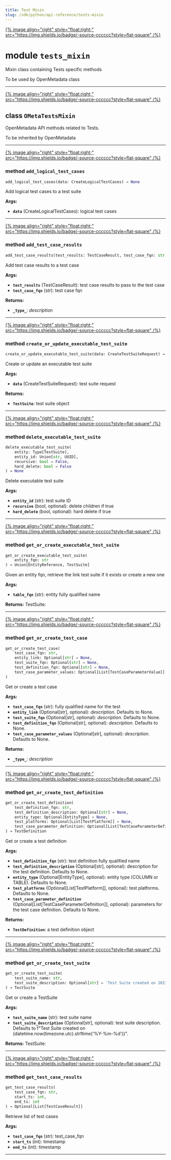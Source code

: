 ```yaml
---
title: Test Mixin
slug: /sdk/python/api-reference/tests-mixin
---
```




[{% image align="right" style="float:right;" src="https://img.shields.io/badge/-source-cccccc?style=flat-square" /%}](https://github.com/open-metadata/OpenMetadata/tree/main/ingestion/src/metadata/ingestion/ometa/mixins/tests_mixin.py#L0")

# module `tests_mixin`
Mixin class containing Tests specific methods 

To be used by OpenMetadata class 



---

[{% image align="right" style="float:right;" src="https://img.shields.io/badge/-source-cccccc?style=flat-square" /%}](https://github.com/open-metadata/OpenMetadata/tree/main/ingestion/src/metadata/ingestion/ometa/mixins/tests_mixin.py#L49")

## class `OMetaTestsMixin`
OpenMetadata API methods related to Tests. 

To be inherited by OpenMetadata 




---

[{% image align="right" style="float:right;" src="https://img.shields.io/badge/-source-cccccc?style=flat-square" /%}](https://github.com/open-metadata/OpenMetadata/tree/main/ingestion/src/metadata/ingestion/ometa/mixins/tests_mixin.py#L297")

### method `add_logical_test_cases`

```python
add_logical_test_cases(data: CreateLogicalTestCases) → None
```

Add logical test cases to a test suite 



**Args:**
 
 - <b>`data`</b> (CreateLogicalTestCases):  logical test cases 

---

[{% image align="right" style="float:right;" src="https://img.shields.io/badge/-source-cccccc?style=flat-square" /%}](https://github.com/open-metadata/OpenMetadata/tree/main/ingestion/src/metadata/ingestion/ometa/mixins/tests_mixin.py#L58")

### method `add_test_case_results`

```python
add_test_case_results(test_results: TestCaseResult, test_case_fqn: str)
```

Add test case results to a test case 



**Args:**
 
 - <b>`test_results`</b> (TestCaseResult):  test case results to pass to the test case 
 - <b>`test_case_fqn`</b> (str):  test case fqn 



**Returns:**
 
 - <b>`_type_`</b>:  _description_ 

---

[{% image align="right" style="float:right;" src="https://img.shields.io/badge/-source-cccccc?style=flat-square" /%}](https://github.com/open-metadata/OpenMetadata/tree/main/ingestion/src/metadata/ingestion/ometa/mixins/tests_mixin.py#L260")

### method `create_or_update_executable_test_suite`

```python
create_or_update_executable_test_suite(data: CreateTestSuiteRequest) → TestSuite
```

Create or update an executable test suite 



**Args:**
 
 - <b>`data`</b> (CreateTestSuiteRequest):  test suite request 



**Returns:**
 
 - <b>`TestSuite`</b>:  test suite object 

---

[{% image align="right" style="float:right;" src="https://img.shields.io/badge/-source-cccccc?style=flat-square" /%}](https://github.com/open-metadata/OpenMetadata/tree/main/ingestion/src/metadata/ingestion/ometa/mixins/tests_mixin.py#L278")

### method `delete_executable_test_suite`

```python
delete_executable_test_suite(
    entity: Type[TestSuite],
    entity_id: Union[str, UUID],
    recursive: bool = False,
    hard_delete: bool = False
) → None
```

Delete executable test suite 



**Args:**
 
 - <b>`entity_id`</b> (str):  test suite ID 
 - <b>`recursive`</b> (bool, optional):  delete children if true 
 - <b>`hard_delete`</b> (bool, optional):  hard delete if true 

---

[{% image align="right" style="float:right;" src="https://img.shields.io/badge/-source-cccccc?style=flat-square" /%}](https://github.com/open-metadata/OpenMetadata/tree/main/ingestion/src/metadata/ingestion/ometa/mixins/tests_mixin.py#L201")

### method `get_or_create_executable_test_suite`

```python
get_or_create_executable_test_suite(
    entity_fqn: str
) → Union[EntityReference, TestSuite]
```

Given an entity fqn, retrieve the link test suite if it exists or create a new one 



**Args:**
 
 - <b>`table_fqn`</b> (str):  entity fully qualified name 



**Returns:**
 TestSuite: 

---

[{% image align="right" style="float:right;" src="https://img.shields.io/badge/-source-cccccc?style=flat-square" /%}](https://github.com/open-metadata/OpenMetadata/tree/main/ingestion/src/metadata/ingestion/ometa/mixins/tests_mixin.py#L161")

### method `get_or_create_test_case`

```python
get_or_create_test_case(
    test_case_fqn: str,
    entity_link: Optional[str] = None,
    test_suite_fqn: Optional[str] = None,
    test_definition_fqn: Optional[str] = None,
    test_case_parameter_values: Optional[List[TestCaseParameterValue]] = None
)
```

Get or create a test case 



**Args:**
 
 - <b>`test_case_fqn`</b> (str):  fully qualified name for the test 
 - <b>`entity_link`</b> (Optional[str], optional):  _description_. Defaults to None. 
 - <b>`test_suite_fqn`</b> (Optional[str], optional):  _description_. Defaults to None. 
 - <b>`test_definition_fqn`</b> (Optional[str], optional):  _description_. Defaults to None. 
 - <b>`test_case_parameter_values`</b> (Optional[str], optional):  _description_. Defaults to None. 



**Returns:**
 
 - <b>`_type_`</b>:  _description_ 

---

[{% image align="right" style="float:right;" src="https://img.shields.io/badge/-source-cccccc?style=flat-square" /%}](https://github.com/open-metadata/OpenMetadata/tree/main/ingestion/src/metadata/ingestion/ometa/mixins/tests_mixin.py#L115")

### method `get_or_create_test_definition`

```python
get_or_create_test_definition(
    test_definition_fqn: str,
    test_definition_description: Optional[str] = None,
    entity_type: Optional[EntityType] = None,
    test_platforms: Optional[List[TestPlatform]] = None,
    test_case_parameter_definition: Optional[List[TestCaseParameterDefinition]] = None
) → TestDefinition
```

Get or create a test definition 



**Args:**
 
 - <b>`test_definition_fqn`</b> (str):  test definition fully qualified name 
 - <b>`test_definition_description`</b> (Optional[str], optional):  description for the test definition.  Defaults to None. 
 - <b>`entity_type`</b> (Optional[EntityType], optional):  entity type (COLUMN or TABLE). Defaults to None. 
 - <b>`test_platforms`</b> (Optional[List[TestPlatform]], optional):  test platforms. Defaults to None. 
 - <b>`test_case_parameter_definition`</b> (Optional[List[TestCaseParameterDefinition]], optional):  parameters for the  test case definition. Defaults to None. 



**Returns:**
 
 - <b>`TestDefinition`</b>:  a test definition object 

---

[{% image align="right" style="float:right;" src="https://img.shields.io/badge/-source-cccccc?style=flat-square" /%}](https://github.com/open-metadata/OpenMetadata/tree/main/ingestion/src/metadata/ingestion/ometa/mixins/tests_mixin.py#L79")

### method `get_or_create_test_suite`

```python
get_or_create_test_suite(
    test_suite_name: str,
    test_suite_description: Optional[str] = 'Test Suite created on 2023-12-04'
) → TestSuite
```

Get or create a TestSuite 



**Args:**
 
 - <b>`test_suite_name`</b> (str):  test suite name 
 - <b>`test_suite_description`</b> (Optional[str], optional):  test suite description.  Defaults to f"Test Suite created on {datetime.now(timezone.utc).strftime('%Y-%m-%d')}". 



**Returns:**
 TestSuite: 

---

[{% image align="right" style="float:right;" src="https://img.shields.io/badge/-source-cccccc?style=flat-square" /%}](https://github.com/open-metadata/OpenMetadata/tree/main/ingestion/src/metadata/ingestion/ometa/mixins/tests_mixin.py#L231")

### method `get_test_case_results`

```python
get_test_case_results(
    test_case_fqn: str,
    start_ts: int,
    end_ts: int
) → Optional[List[TestCaseResult]]
```

Retrieve list of test cases 



**Args:**
 
 - <b>`test_case_fqn`</b> (str):  test_case_fqn 
 - <b>`start_ts`</b> (int):  timestamp 
 - <b>`end_ts`</b> (int):  timestamp 




---


